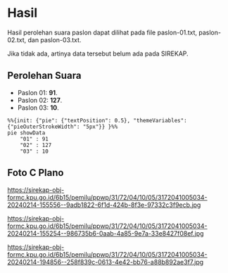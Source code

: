 # Hasil

Hasil perolehan suara paslon dapat dilihat pada file paslon-01.txt, paslon-02.txt, dan paslon-03.txt.

Jika tidak ada, artinya data tersebut belum ada pada SIREKAP.

## Perolehan Suara

 * Paslon 01: **91**.
 * Paslon 02: **127**.
 * Paslon 03: **10**.

```mermaid
%%{init: {"pie": {"textPosition": 0.5}, "themeVariables": {"pieOuterStrokeWidth": "5px"}} }%%
pie showData
    "01" : 91
    "02" : 127
    "03" : 10
```
## Foto C Plano

https://sirekap-obj-formc.kpu.go.id/6b15/pemilu/ppwp/31/72/04/10/05/3172041005034-20240214-155556--9adb1822-6f1d-424b-8f3e-97332c3f9ecb.jpg

https://sirekap-obj-formc.kpu.go.id/6b15/pemilu/ppwp/31/72/04/10/05/3172041005034-20240214-155254--986735b6-0aab-4a85-9e7a-33e8427f08ef.jpg

https://sirekap-obj-formc.kpu.go.id/6b15/pemilu/ppwp/31/72/04/10/05/3172041005034-20240214-194856--258f839c-0613-4e42-bb76-a88b892ae3f7.jpg

